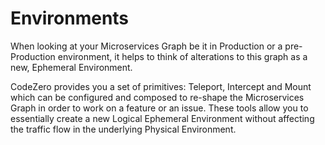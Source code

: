 # Environments

When looking at your Microservices Graph be it in Production or a pre-Production environment, it helps to think of alterations to this graph as a new, Ephemeral Environment.

CodeZero provides you a set of primitives: Teleport, Intercept and Mount which can be configured and composed to re-shape the Microservices Graph in order to work on a feature or an issue. These tools allow you to essentially create a new Logical Ephemeral Environment without affecting the traffic flow in the underlying Physical Environment.
